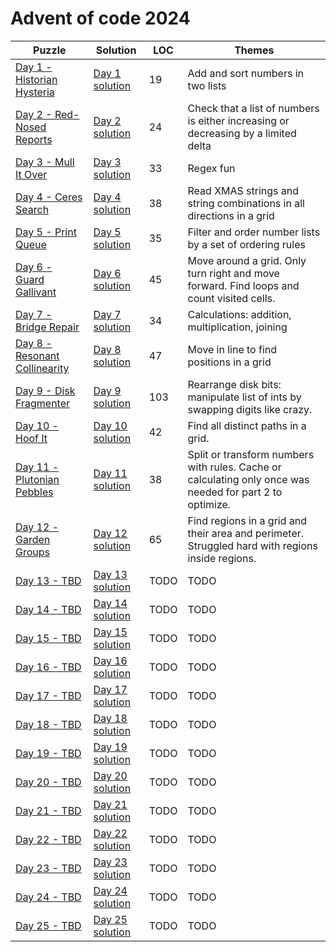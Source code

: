 # Advent of code 2024

| Puzzle                                                               | Solution                                    | LOC  | Themes                                                                                                   |
|----------------------------------------------------------------------|---------------------------------------------|------|----------------------------------------------------------------------------------------------------------|
| [Day 1 - Historian Hysteria](https://adventofcode.com/2024/day/1)    | [Day 1 solution](src/main/kotlin/Day01.kt)  | 19   | Add and sort numbers in two lists                                                                        |
| [Day 2 - Red-Nosed Reports](https://adventofcode.com/2024/day/2)     | [Day 2 solution](src/main/kotlin/Day02.kt)  | 24   | Check that a list of numbers is either increasing or decreasing by a limited delta                       |
| [Day 3 - Mull It Over](https://adventofcode.com/2024/day/3)          | [Day 3 solution](src/main/kotlin/Day03.kt)  | 33   | Regex fun                                                                                                |
| [Day 4 - Ceres Search](https://adventofcode.com/2024/day/4)          | [Day 4 solution](src/main/kotlin/Day04.kt)  | 38   | Read XMAS strings and string combinations in all directions in a grid                                    |
| [Day 5 - Print Queue](https://adventofcode.com/2024/day/5)           | [Day 5 solution](src/main/kotlin/Day05.kt)  | 35   | Filter and order number lists by a set of ordering rules                                                 |
| [Day 6 - Guard Gallivant](https://adventofcode.com/2024/day/6)       | [Day 6 solution](src/main/kotlin/Day06.kt)  | 45   | Move around a grid. Only turn right and move forward. Find loops and count visited cells.                |
| [Day 7 - Bridge Repair](https://adventofcode.com/2024/day/7)         | [Day 7 solution](src/main/kotlin/Day07.kt)  | 34   | Calculations: addition, multiplication, joining                                                          |
| [Day 8 - Resonant Collinearity](https://adventofcode.com/2024/day/8) | [Day 8 solution](src/main/kotlin/Day08.kt)  | 47   | Move in line to find positions in a grid                                                                 |
| [Day 9 - Disk Fragmenter](https://adventofcode.com/2024/day/9)       | [Day 9 solution](src/main/kotlin/Day09.kt)  | 103  | Rearrange disk bits: manipulate list of ints by swapping digits like crazy.                              |
| [Day 10 - Hoof It](https://adventofcode.com/2024/day/10)             | [Day 10 solution](src/main/kotlin/Day10.kt) | 42   | Find all distinct paths in a grid.                                                                       |
| [Day 11 - Plutonian Pebbles](https://adventofcode.com/2024/day/11)   | [Day 11 solution](src/main/kotlin/Day11.kt) | 38   | Split or transform numbers with rules. Cache or calculating only once was needed for part 2 to optimize. |
| [Day 12 - Garden Groups](https://adventofcode.com/2024/day/12)       | [Day 12 solution](src/main/kotlin/Day12.kt) | 65   | Find regions in a grid and their area and perimeter. Struggled hard with regions inside regions.         |
| [Day 13 - TBD](https://adventofcode.com/2024/day/13)                 | [Day 13 solution](src/main/kotlin/Day13.kt) | TODO | TODO                                                                                                     |
| [Day 14 - TBD](https://adventofcode.com/2024/day/14)                 | [Day 14 solution](src/main/kotlin/Day14.kt) | TODO | TODO                                                                                                     |
| [Day 15 - TBD](https://adventofcode.com/2024/day/15)                 | [Day 15 solution](src/main/kotlin/Day15.kt) | TODO | TODO                                                                                                     |
| [Day 16 - TBD](https://adventofcode.com/2024/day/16)                 | [Day 16 solution](src/main/kotlin/Day16.kt) | TODO | TODO                                                                                                     |
| [Day 17 - TBD](https://adventofcode.com/2024/day/17)                 | [Day 17 solution](src/main/kotlin/Day17.kt) | TODO | TODO                                                                                                     |
| [Day 18 - TBD](https://adventofcode.com/2024/day/18)                 | [Day 18 solution](src/main/kotlin/Day18.kt) | TODO | TODO                                                                                                     |
| [Day 19 - TBD](https://adventofcode.com/2024/day/19)                 | [Day 19 solution](src/main/kotlin/Day19.kt) | TODO | TODO                                                                                                     |
| [Day 20 - TBD](https://adventofcode.com/2024/day/20)                 | [Day 20 solution](src/main/kotlin/Day20.kt) | TODO | TODO                                                                                                     |
| [Day 21 - TBD](https://adventofcode.com/2024/day/21)                 | [Day 21 solution](src/main/kotlin/Day21.kt) | TODO | TODO                                                                                                     |
| [Day 22 - TBD](https://adventofcode.com/2024/day/22)                 | [Day 22 solution](src/main/kotlin/Day22.kt) | TODO | TODO                                                                                                     |
| [Day 23 - TBD](https://adventofcode.com/2024/day/23)                 | [Day 23 solution](src/main/kotlin/Day23.kt) | TODO | TODO                                                                                                     |
| [Day 24 - TBD](https://adventofcode.com/2024/day/24)                 | [Day 24 solution](src/main/kotlin/Day24.kt) | TODO | TODO                                                                                                     |
| [Day 25 - TBD](https://adventofcode.com/2024/day/25)                 | [Day 25 solution](src/main/kotlin/Day25.kt) | TODO | TODO                                                                                                     |
